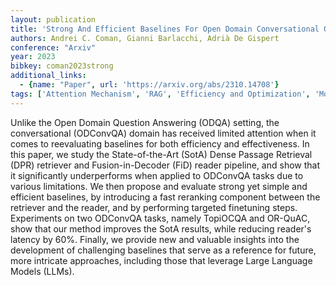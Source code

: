 ```yaml
---
layout: publication
title: 'Strong And Efficient Baselines For Open Domain Conversational Question Answering'
authors: Andrei C. Coman, Gianni Barlacchi, Adrià De Gispert
conference: "Arxiv"
year: 2023
bibkey: coman2023strong
additional_links:
  - {name: "Paper", url: 'https://arxiv.org/abs/2310.14708'}
tags: ['Attention Mechanism', 'RAG', 'Efficiency and Optimization', 'Model Architecture', 'Merging', 'Applications']
---
```

Unlike the Open Domain Question Answering (ODQA) setting, the conversational
(ODConvQA) domain has received limited attention when it comes to reevaluating
baselines for both efficiency and effectiveness. In this paper, we study the
State-of-the-Art (SotA) Dense Passage Retrieval (DPR) retriever and
Fusion-in-Decoder (FiD) reader pipeline, and show that it significantly
underperforms when applied to ODConvQA tasks due to various limitations. We
then propose and evaluate strong yet simple and efficient baselines, by
introducing a fast reranking component between the retriever and the reader,
and by performing targeted finetuning steps. Experiments on two ODConvQA tasks,
namely TopiOCQA and OR-QuAC, show that our method improves the SotA results,
while reducing reader's latency by 60%. Finally, we provide new and valuable
insights into the development of challenging baselines that serve as a
reference for future, more intricate approaches, including those that leverage
Large Language Models (LLMs).
